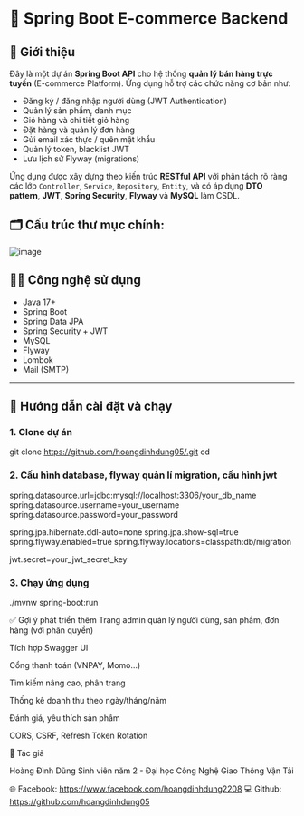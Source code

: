 # 🛒 Spring Boot E-commerce Backend

## 📌 Giới thiệu

Đây là một dự án **Spring Boot API** cho hệ thống **quản lý bán hàng trực tuyến** (E-commerce Platform). Ứng dụng hỗ trợ các chức năng cơ bản như:

- Đăng ký / đăng nhập người dùng (JWT Authentication)
- Quản lý sản phẩm, danh mục
- Giỏ hàng và chi tiết giỏ hàng
- Đặt hàng và quản lý đơn hàng
- Gửi email xác thực / quên mật khẩu
- Quản lý token, blacklist JWT
- Lưu lịch sử Flyway (migrations)

Ứng dụng được xây dựng theo kiến trúc **RESTful API** với phân tách rõ ràng các lớp `Controller`, `Service`, `Repository`, `Entity`, và có áp dụng **DTO pattern**, **JWT**, **Spring Security**, **Flyway** và **MySQL** làm CSDL.

## 🗂️ Cấu trúc thư mục chính:

![image](https://github.com/user-attachments/assets/361db810-0df4-468e-bda7-fdd0125fc491)



## 🧑‍💻 Công nghệ sử dụng

- Java 17+
- Spring Boot
- Spring Data JPA
- Spring Security + JWT
- MySQL
- Flyway
- Lombok
- Mail (SMTP)

---

## 🚀 Hướng dẫn cài đặt và chạy

### 1. Clone dự án

git clone [https://github.com/hoangdinhdung05/<repo-name>.git](https://github.com/hoangdinhdung05/projectDemo.git)
cd <repo-name>

### 2. Cấu hình database, flyway quản lí migration, cấu hình jwt

spring.datasource.url=jdbc:mysql://localhost:3306/your_db_name
spring.datasource.username=your_username
spring.datasource.password=your_password

spring.jpa.hibernate.ddl-auto=none
spring.jpa.show-sql=true
spring.flyway.enabled=true
spring.flyway.locations=classpath:db/migration

jwt.secret=your_jwt_secret_key

### 3. Chạy ứng dụng

./mvnw spring-boot:run

✅ Gợi ý phát triển thêm
Trang admin quản lý người dùng, sản phẩm, đơn hàng (với phân quyền)

Tích hợp Swagger UI

Cổng thanh toán (VNPAY, Momo...)

Tìm kiếm nâng cao, phân trang

Thống kê doanh thu theo ngày/tháng/năm

Đánh giá, yêu thích sản phẩm

CORS, CSRF, Refresh Token Rotation

👤 Tác giả

Hoàng Đình Dũng
Sinh viên năm 2 - Đại học Công Nghệ Giao Thông Vận Tải

🌐 Facebook: https://www.facebook.com/hoangdinhdung2208
💻 Github: https://github.com/hoangdinhdung05
